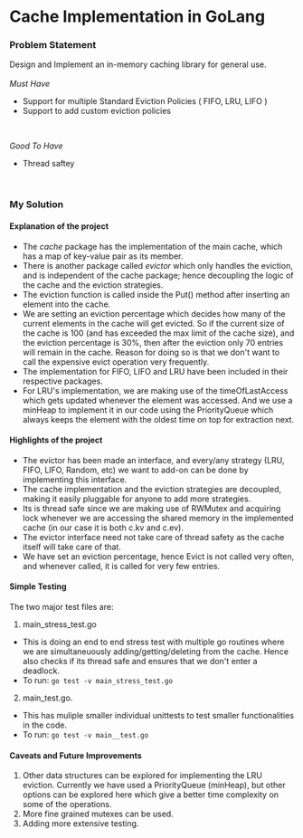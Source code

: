 # Cache Implementation in GoLang

### Problem Statement
Design and Implement an in-memory caching library for general use.
<br>
<br>
*Must Have*
- Support for multiple Standard Eviction Policies ( FIFO, LRU, LIFO ) <br>
- Support to add custom eviction policies
<br>

*Good To Have*
- Thread saftey

<br>

### My Solution

#### Explanation of the project

- The *cache* package has the implementation of the main cache, which has a map of key-value pair as its member.
- There is another package called *evictor* which only handles the eviction, and is independent of the cache package; hence decoupling the logic of the cache and the eviction strategies.
- The eviction function is called inside the Put() method after inserting an element into the cache.
- We are setting an eviction percentage which decides how many of the current elements in the cache will get evicted. So if the current size of the cache is 100 (and has exceeded the max limit of the cache size), and the eviction percentage is 30%, then after the eviction only 70 entries will remain in the cache. Reason for doing so is that we don't want to call the expensive evict operation very frequently.
- The implementation for FIFO, LIFO and LRU have been included in their respective packages.
- For LRU's implementation, we are making use of the timeOfLastAccess which gets updated whenever the element was accessed. And we use a minHeap to implement it in our code using the PriorityQueue which always keeps the element with the oldest time on top for extraction next.


#### Highlights of the project
- The evictor has been made an interface, and every/any strategy (LRU, FIFO, LIFO, Random, etc) we want to add-on can be done by implementing this interface.
- The cache implementation and the eviction strategies are decoupled, making it easily pluggable for anyone to add more strategies.
- Its is thread safe since we are making use of RWMutex and acquiring lock whenever we are accessing the shared memory in the implemented cache (in our case it is both c.kv and c.ev).
- The evictor interface need not take care of thread safety as the cache itself will take care of that.
- We have set an eviction percentage, hence Evict is not called very often, and whenever called, it is called for very few entries.


#### Simple Testing
The two major test files are: 
1. main_stress_test.go 
  - This is doing an end to end stress test with multiple go routines where we are simultaneuously adding/getting/deleting from the cache. Hence also checks if its thread safe and ensures that we don't enter a deadlock.
  - To run:  `go test -v main_stress_test.go`
2. main_test.go.
  - This has muliple smaller individual unittests to test smaller functionalities in the code.
  - To run:  `go test -v main__test.go`
 


#### Caveats and Future Improvements
1. Other data structures can be explored for implementing the LRU eviction. Currently we have used a PriorityQueue (minHeap), but other options can be explored here which give a better time complexity on some of the operations.
2. More fine grained mutexes can be used. 
3. Adding more extensive testing.
